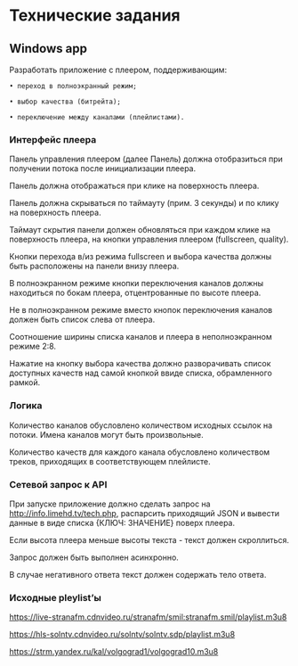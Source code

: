 ﻿# Технические задания

## Windows app 

Разработать приложение с плеером, поддерживающим:

    • переход в полноэкранный режим;

    • выбор качества (битрейта); 

    • переключение между каналами (плейлистами).


### Интерфейс плеера

Панель управления плеером (далее Панель) должна отобразиться при получении потока после инициализации плеера.

Панель должна отображаться при клике на поверхность плеера.

Панель должна скрываться по таймауту (прим. 3 секунды) и по клику на поверхность плеера.

Таймаут скрытия панели должен обновляться при каждом клике на поверхность плеера, на кнопки управления плеером (fullscreen, quality).

Кнопки перехода в/из режима fullscreen и выбора качества должны быть расположены на панели внизу плеера.


В полноэкранном режиме кнопки переключения каналов должны находиться по бокам плеера, отцентрованные по высоте плеера.

Не в полноэкранном режиме вместо кнопок переключения каналов должен быть список слева от плеера.

Соотношение ширины списка каналов и плеера в неполноэкранном режиме 2:8.


Нажатие на кнопку выбора качества должно разворачивать список доступных качеств над самой кнопкой ввиде списка, обрамленного рамкой.


### Логика

Количество каналов обусловлено количеством исходных ссылок на потоки. Имена каналов могут быть произвольные.

Количество качеств для каждого канала обусловлено количеством треков, приходящих в соответствующем плейлисте.


### Сетевой запрос к API

При запуске приложение должно сделать запрос на http://info.limehd.tv/tech.php, распарсить приходящий JSON и вывести данные в виде списка {КЛЮЧ: ЗНАЧЕНИЕ} поверх плеера. 

Если высота плеера меньше высоты текста - текст должен скроллиться. 

Запрос должен быть выполнен асинхронно. 

В случае негативного ответа текст должен содержать тело ответа.


### Исходные pleylist’ы

https://live-stranafm.cdnvideo.ru/stranafm/smil:stranafm.smil/playlist.m3u8

https://hls-solntv.cdnvideo.ru/solntv/solntv.sdp/playlist.m3u8

https://strm.yandex.ru/kal/volgograd1/volgograd10.m3u8

